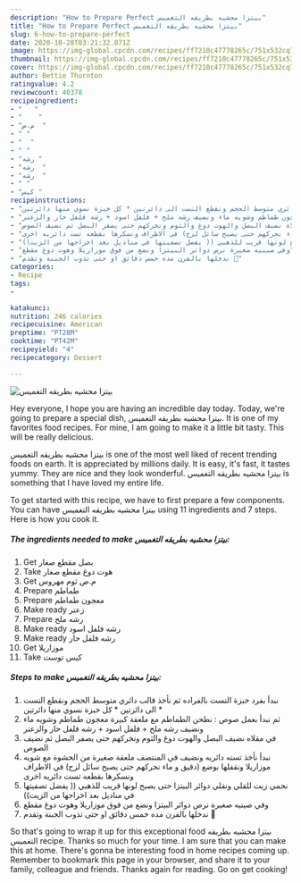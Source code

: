 ```yaml
---
description: "How to Prepare Perfect بيتزا محشيه بطريقه التغميس"
title: "How to Prepare Perfect بيتزا محشيه بطريقه التغميس"
slug: 6-how-to-prepare-perfect
date: 2020-10-28T03:21:32.071Z
image: https://img-global.cpcdn.com/recipes/ff7210c47778265c/751x532cq70/الصورة-الرئيسية-لوصفةبيتزا-محشيه-بطريقه-التغميس.jpg
thumbnail: https://img-global.cpcdn.com/recipes/ff7210c47778265c/751x532cq70/الصورة-الرئيسية-لوصفةبيتزا-محشيه-بطريقه-التغميس.jpg
cover: https://img-global.cpcdn.com/recipes/ff7210c47778265c/751x532cq70/الصورة-الرئيسية-لوصفةبيتزا-محشيه-بطريقه-التغميس.jpg
author: Bettie Thornton
ratingvalue: 4.2
reviewcount: 40378
recipeingredient:
- "   "
- "    "
- "م.ص  "
- " "
- "  "
- " "
- "رشه "
- "رشه  "
- "رشه  "
- " "
- "كيس "
recipeinstructions:
- "نبدأ بفرد خبزة التست بالفراده ثم نأخذ قالب دائري متوسط الحجم ونقطع التست الى دائرتين * كل خبزة نسوي منها دائرتين *"
- "ثم نبدأ بعمل صوص : نطحن الطماطم مع ملعقة كبيرة معجون طماطم وشويه ماء ونضيف رشه ملح + فلفل اسود + رشه فلفل حار والزعتر"
- "في مقلاه نضيف البصل والهوت دوغ والثوم ونخركهم حتى يصفر البصل ثم نضيف الصوص"
- "نبدأ نأخذ تسته دائريه ونضيف في المنتصف ملعقة صغيرة من الحشوة مع شويه موزاريلا ونقفلها بوضع (دقيق و ماء نحركهم حتى يصبح سائل لزج) في الاطراف ونسكرها بقطعه تست دائريه اخرى"
- "نحمي زيت للقلي ونقلي دوائر البيتزا حتى يصبح لونها قريب للذهبي (( يفضل تصفيتها في مناديل بعد اخراجها من الزيت))"
- "وفي صينيه صغيرة نرص دوائر البيتزا ونضع من فوق موزاريلا وهوت دوغ مقطع"
- "ندخلها بالفرن مده خمس دقائق او حتى تذوب الجبنة وتقدم 💜"
categories:
- Recipe
tags:
- 

katakunci:  
nutrition: 246 calories
recipecuisine: American
preptime: "PT28M"
cooktime: "PT42M"
recipeyield: "4"
recipecategory: Dessert

---
```



![بيتزا محشيه بطريقه التغميس](https://img-global.cpcdn.com/recipes/ff7210c47778265c/751x532cq70/الصورة-الرئيسية-لوصفةبيتزا-محشيه-بطريقه-التغميس.jpg)

Hey everyone, I hope you are having an incredible day today. Today, we're going to prepare a special dish, بيتزا محشيه بطريقه التغميس. It is one of my favorites food recipes. For mine, I am going to make it a little bit tasty. This will be really delicious.



بيتزا محشيه بطريقه التغميس is one of the most well liked of recent trending foods on earth. It is appreciated by millions daily. It is easy, it's fast, it tastes yummy. They are nice and they look wonderful. بيتزا محشيه بطريقه التغميس is something that I have loved my entire life.


To get started with this recipe, we have to first prepare a few components. You can have بيتزا محشيه بطريقه التغميس using 11 ingredients and 7 steps. Here is how you cook it.

<!--inarticleads1-->

##### The ingredients needed to make بيتزا محشيه بطريقه التغميس:

1. Get  بصل مقطع صغار
1. Take  هوت دوغ مقطع صغار
1. Get م.ص ثوم مهروس
1. Prepare  طماطم
1. Prepare  معجون طماطم
1. Make ready  زعتر
1. Prepare رشه ملح
1. Make ready رشه فلفل اسود
1. Make ready رشه فلفل حار
1. Get  موزاريلا
1. Take كيس توست




<!--inarticleads2-->

##### Steps to make بيتزا محشيه بطريقه التغميس:

1. نبدأ بفرد خبزة التست بالفراده ثم نأخذ قالب دائري متوسط الحجم ونقطع التست الى دائرتين * كل خبزة نسوي منها دائرتين *
1. ثم نبدأ بعمل صوص : نطحن الطماطم مع ملعقة كبيرة معجون طماطم وشويه ماء ونضيف رشه ملح + فلفل اسود + رشه فلفل حار والزعتر
1. في مقلاه نضيف البصل والهوت دوغ والثوم ونخركهم حتى يصفر البصل ثم نضيف الصوص
1. نبدأ نأخذ تسته دائريه ونضيف في المنتصف ملعقة صغيرة من الحشوة مع شويه موزاريلا ونقفلها بوضع (دقيق و ماء نحركهم حتى يصبح سائل لزج) في الاطراف ونسكرها بقطعه تست دائريه اخرى
1. نحمي زيت للقلي ونقلي دوائر البيتزا حتى يصبح لونها قريب للذهبي (( يفضل تصفيتها في مناديل بعد اخراجها من الزيت))
1. وفي صينيه صغيرة نرص دوائر البيتزا ونضع من فوق موزاريلا وهوت دوغ مقطع
1. ندخلها بالفرن مده خمس دقائق او حتى تذوب الجبنة وتقدم 💜




So that's going to wrap it up for this exceptional food بيتزا محشيه بطريقه التغميس recipe. Thanks so much for your time. I am sure that you can make this at home. There's gonna be interesting food in home recipes coming up. Remember to bookmark this page in your browser, and share it to your family, colleague and friends. Thanks again for reading. Go on get cooking!
